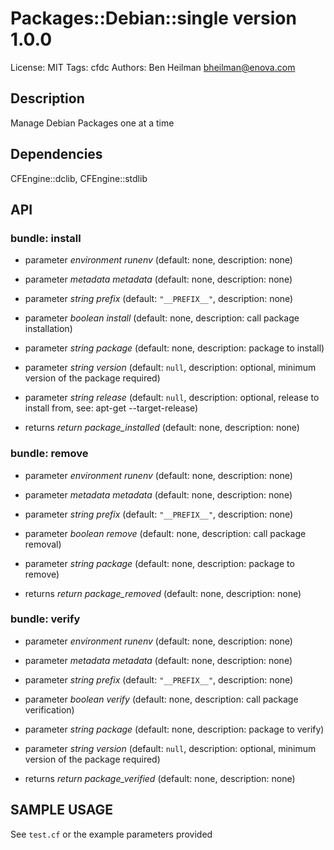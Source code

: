 # Packages::Debian::single version 1.0.0

License: MIT
Tags: cfdc
Authors: Ben Heilman <bheilman@enova.com>

## Description
Manage Debian Packages one at a time

## Dependencies
CFEngine::dclib, CFEngine::stdlib

## API
### bundle: install
* parameter _environment_ *runenv* (default: none, description: none)

* parameter _metadata_ *metadata* (default: none, description: none)

* parameter _string_ *prefix* (default: `"__PREFIX__"`, description: none)

* parameter _boolean_ *install* (default: none, description: call package installation)

* parameter _string_ *package* (default: none, description: package to install)

* parameter _string_ *version* (default: `null`, description: optional, minimum version of the package required)

* parameter _string_ *release* (default: `null`, description: optional, release to install from, see: apt-get --target-release)

* returns _return_ *package_installed* (default: none, description: none)

### bundle: remove
* parameter _environment_ *runenv* (default: none, description: none)

* parameter _metadata_ *metadata* (default: none, description: none)

* parameter _string_ *prefix* (default: `"__PREFIX__"`, description: none)

* parameter _boolean_ *remove* (default: none, description: call package removal)

* parameter _string_ *package* (default: none, description: package to remove)

* returns _return_ *package_removed* (default: none, description: none)

### bundle: verify
* parameter _environment_ *runenv* (default: none, description: none)

* parameter _metadata_ *metadata* (default: none, description: none)

* parameter _string_ *prefix* (default: `"__PREFIX__"`, description: none)

* parameter _boolean_ *verify* (default: none, description: call package verification)

* parameter _string_ *package* (default: none, description: package to verify)

* parameter _string_ *version* (default: `null`, description: optional, minimum version of the package required)

* returns _return_ *package_verified* (default: none, description: none)


## SAMPLE USAGE
See `test.cf` or the example parameters provided

